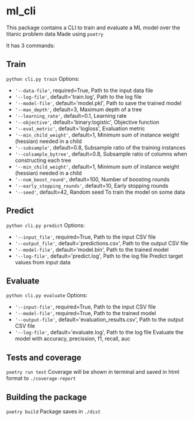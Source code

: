 # ml_cli
This package contains a CLI to train and evaluate a ML model over the titanic problem data
Made using `poetry`

It has 3 commands:

## Train
`python cli.py train`
Options:
- `'--data-file'`, required=True, Path to the input data file
- `'--log-file'`, default='train.log', Path to the log file
- `'--model-file'`, default='model.pkl', Path to save the trained model
- `'--max_depth'`, default=3, Maximum depth of a tree
- `'--learning_rate'`, default=0.1, Learning rate
- `'--objective'`, default='binary:logistic', Objective function
- `'--eval_metric'`, default='logloss', Evaluation metric
- `'--min_child_weight'`, default=1, Minimum sum of instance weight (hessian) needed in a child
- `'--subsample'`, default=0.8, Subsample ratio of the training instances
- `'--colsample_bytree'`, default=0.8, Subsample ratio of columns when constructing each tree
- `'--min_child_weight'`, default=1, Minimum sum of instance weight (hessian) needed in a child
- `'--num_boost_round'`, default=100, Number of boosting rounds
- `'--early_stopping_rounds'`, default=10, Early stopping rounds
- `'--seed'`, default=42, Random seed
To train the model on some data

## Predict
`python cli.py predict`
Options:
- `'--input_file'`, required=True, Path to the input CSV file
- `'--output_file'`, default='predictions.csv', Path to the output CSV file
- `'--model-file'`, default='model.bin', Path to the trained model
- `'--log-file'`, default='predict.log', Path to the log file
Predict target values from input data

## Evaluate
`python cli.py evaluate`
Options:
- `'--input-file'`, required=True, Path to the input CSV file
- `'--model-file'`, required=True, Path to the trained model
- `'--output-file'`, default='evaluation_results.csv', Path to the output CSV file
- `'--log-file'`, default='evaluate.log', Path to the log file
Evaluate the model with accuracy, precission, f1, recall, auc

## Tests and coverage
`poetry run test`
Coverage will be shown in terminal and saved in html format to `./coverage-report`

## Building the package
`poetry build`
Package saves in `./dist`
